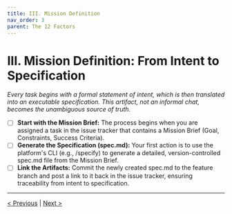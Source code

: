 ```yaml
---
title: III. Mission Definition
nav_order: 3
parent: The 12 Factors
---
```

# III. Mission Definition: From Intent to Specification

*Every task begins with a formal statement of intent, which is then translated into an executable specification. This artifact, not an informal chat, becomes the unambiguous source of truth.*

- [ ] **Start with the Mission Brief:** The process begins when you are assigned a task in the issue tracker that contains a Mission Brief (Goal, Constraints, Success Criteria).
- [ ] **Generate the Specification (spec.md):** Your first action is to use the platform's CLI (e.g., /specify) to generate a detailed, version-controlled spec.md file from the Mission Brief.
- [ ] **Link the Artifacts:** Commit the newly created spec.md to the feature branch and post a link to it back in the issue tracker, ensuring traceability from intent to specification.

---
[< Previous](context-scaffolding.md) | [Next >](structured-planning.md)
